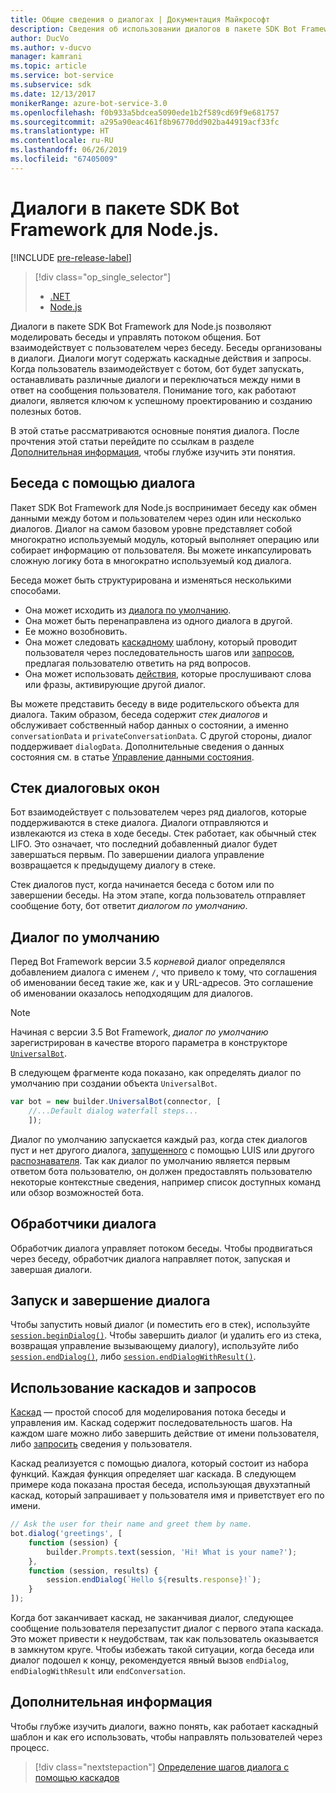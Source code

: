 ```yaml
---
title: Общие сведения о диалогах | Документация Майкрософт
description: Сведения об использовании диалогов в пакете SDK Bot Framework для Node.js для моделирования бесед и управления потоком общения.
author: DucVo
ms.author: v-ducvo
manager: kamrani
ms.topic: article
ms.service: bot-service
ms.subservice: sdk
ms.date: 12/13/2017
monikerRange: azure-bot-service-3.0
ms.openlocfilehash: f0b933a5bdcea5090ede1b2f589cd69f9e681757
ms.sourcegitcommit: a295a90eac461f8b96770dd902ba44919acf33fc
ms.translationtype: HT
ms.contentlocale: ru-RU
ms.lasthandoff: 06/26/2019
ms.locfileid: "67405009"
---
```

# <a name="dialogs-in-the-bot-framework-sdk-for-nodejs"></a>Диалоги в пакете SDK Bot Framework для Node.js.

[!INCLUDE [pre-release-label](../includes/pre-release-label-v3.md)]

> [!div class="op_single_selector"]
> - [.NET](../dotnet/bot-builder-dotnet-dialogs.md)
> - [Node.js](../nodejs/bot-builder-nodejs-dialog-overview.md)

Диалоги в пакете SDK Bot Framework для Node.js позволяют моделировать беседы и управлять потоком общения. Бот взаимодействует с пользователем через беседу. Беседы организованы в диалоги. Диалоги могут содержать каскадные действия и запросы. Когда пользователь взаимодействует с ботом, бот будет запускать, останавливать различные диалоги и переключаться между ними в ответ на сообщения пользователя. Понимание того, как работают диалоги, является ключом к успешному проектированию и созданию полезных ботов. 

В этой статье рассматриваются основные понятия диалога. После прочтения этой статьи перейдите по ссылкам в разделе [Дополнительная информация](#next-steps), чтобы глубже изучить эти понятия.

## <a name="conversations-through-dialogs"></a>Беседа с помощью диалога

Пакет SDK Bot Framework для Node.js воспринимает беседу как обмен данными между ботом и пользователем через один или несколько диалогов. Диалог на самом базовом уровне представляет собой многократно используемый модуль, который выполняет операцию или собирает информацию от пользователя. Вы можете инкапсулировать сложную логику бота в многократно используемый код диалога.

Беседа может быть структурирована и изменяться несколькими способами.

- Она может исходить из [диалога по умолчанию](#default-dialog).
- Она может быть перенаправлена из одного диалога в другой.
- Ее можно возобновить.
- Она может следовать [каскадному](bot-builder-nodejs-dialog-waterfall.md) шаблону, который проводит пользователя через последовательность шагов или [запросов](bot-builder-nodejs-dialog-prompt.md), предлагая пользователю ответить на ряд вопросов.
- Она может использовать [действия](bot-builder-nodejs-dialog-actions.md), которые прослушивают слова или фразы, активирующие другой диалог. 

Вы можете представить беседу в виде родительского объекта для диалога. Таким образом, беседа содержит *стек диалогов* и обслуживает собственный набор данных о состоянии, а именно `conversationData` и `privateConversationData`. С другой стороны, диалог поддерживает `dialogData`. Дополнительные сведения о данных состояния см. в статье [Управление данными состояния](bot-builder-nodejs-state.md).

## <a name="dialog-stack"></a>Стек диалоговых окон

Бот взаимодействует с пользователем через ряд диалогов, которые поддерживаются в стеке диалога. Диалоги отправляются и извлекаются из стека в ходе беседы. Стек работает, как обычный стек LIFO. Это означает, что последний добавленный диалог будет завершаться первым. По завершении диалога управление возвращается к предыдущему диалогу в стеке.

Стек диалогов пуст, когда начинается беседа с ботом или по завершении беседы. На этом этапе, когда пользователь отправляет сообщение боту, бот ответит *диалогом по умолчанию*.

## <a name="default-dialog"></a>Диалог по умолчанию

Перед Bot Framework версии 3.5 *корневой* диалог определялся добавлением диалога с именем `/`, что привело к тому, что соглашения об именовании бесед такие же, как и у URL-адресов. Это соглашение об именовании оказалось неподходящим для диалогов. 

> [!NOTE]
> Начиная с версии 3.5 Bot Framework, *диалог по умолчанию* зарегистрирован в качестве второго параметра в конструкторе [`UniversalBot`](https://docs.botframework.com/node/builder/chat-reference/classes/_botbuilder_d_.universalbot.html#constructor).  

В следующем фрагменте кода показано, как определять диалог по умолчанию при создании объекта `UniversalBot`.

```javascript
var bot = new builder.UniversalBot(connector, [
    //...Default dialog waterfall steps...
    ]);
```

Диалог по умолчанию запускается каждый раз, когда стек диалогов пуст и нет другого диалога, [запущенного](bot-builder-nodejs-dialog-actions.md) с помощью LUIS или другого [распознавателя](bot-builder-nodejs-recognize-intent-messages.md). Так как диалог по умолчанию является первым ответом бота пользователю, он должен предоставлять пользователю некоторые контекстные сведения, например список доступных команд или обзор возможностей бота.

## <a name="dialog-handlers"></a>Обработчики диалога

Обработчик диалога управляет потоком беседы. Чтобы продвигаться через беседу, обработчик диалога направляет поток, запуская и завершая диалоги. 

## <a name="starting-and-ending-dialogs"></a>Запуск и завершение диалога

Чтобы запустить новый диалог (и поместить его в стек), используйте [`session.beginDialog()`](http://docs.botframework.com/node/builder/chat-reference/classes/_botbuilder_d_.session#begindialog). Чтобы завершить диалог (и удалить его из стека, возвращая управление вызывающему диалогу), используйте либо [`session.endDialog()`](http://docs.botframework.com/node/builder/chat-reference/classes/_botbuilder_d_.session#enddialog), либо [`session.endDialogWithResult()`](http://docs.botframework.com/node/builder/chat-reference/classes/_botbuilder_d_.session#enddialogwithresult). 

## <a name="using-waterfalls-and-prompts"></a>Использование каскадов и запросов

[Каскад](bot-builder-nodejs-dialog-waterfall.md) — простой способ для моделирования потока беседы и управления им. Каскад содержит последовательность шагов. На каждом шаге можно либо завершить действие от имени пользователя, либо [запросить](bot-builder-nodejs-dialog-prompt.md) сведения у пользователя.

Каскад реализуется с помощью диалога, который состоит из набора функций. Каждая функция определяет шаг каскада. В следующем примере кода показана простая беседа, использующая двухэтапный каскад, который запрашивает у пользователя имя и приветствует его по имени.

```javascript
// Ask the user for their name and greet them by name.
bot.dialog('greetings', [
    function (session) {
        builder.Prompts.text(session, 'Hi! What is your name?');
    },
    function (session, results) {
        session.endDialog(`Hello ${results.response}!`);
    }
]);
```

Когда бот заканчивает каскад, не заканчивая диалог, следующее сообщение пользователя перезапустит диалог с первого этапа каскада. Это может привести к неудобствам, так как пользователь оказывается в замкнутом круге. Чтобы избежать такой ситуации, когда беседа или диалог подошел к концу, рекомендуется явный вызов `endDialog`, `endDialogWithResult` или `endConversation`.

## <a name="next-steps"></a>Дополнительная информация

Чтобы глубже изучить диалоги, важно понять, как работает каскадный шаблон и как его использовать, чтобы направлять пользователей через процесс.

> [!div class="nextstepaction"]
> [Определение шагов диалога с помощью каскадов](bot-builder-nodejs-dialog-waterfall.md)
